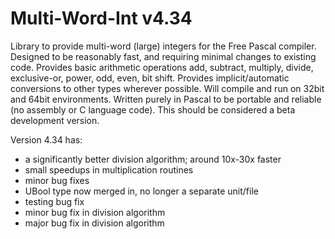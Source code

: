 # Multi-Word-Int v4.34
Library to provide multi-word (large) integers for the Free Pascal compiler.
Designed to be reasonably fast, and requiring minimal changes to existing code.
Provides basic arithmetic operations add, subtract, multiply, divide, exclusive-or, power, odd, even, bit shift.
Provides implicit/automatic conversions to other types wherever possible.
Will compile and run on 32bit and 64bit environments.
Written purely in Pascal to be portable and reliable (no assembly or C language code).
This should be considered a beta development version.

Version 4.34 has:
- a significantly better division algorithm; around 10x-30x faster
- small speedups in multiplication routines
- minor bug fixes
- UBool type now merged in, no longer a separate unit/file
- testing bug fix
- minor bug fix in division algorithm
- major bug fix in division algorithm
